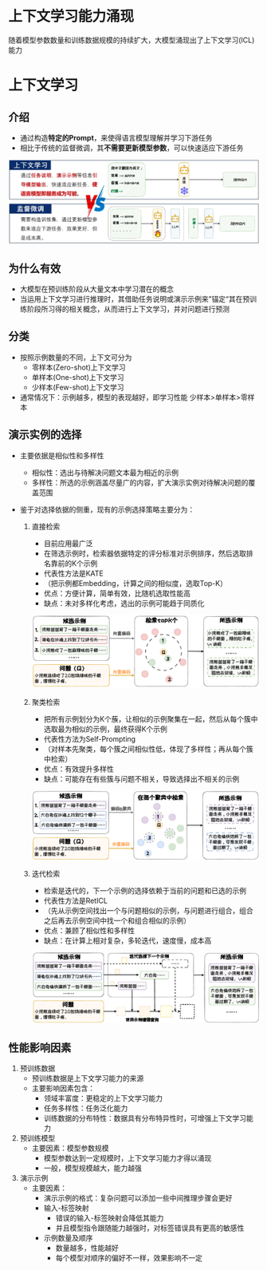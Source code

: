 # 上下文学习能力涌现

随着模型参数数量和训练数据规模的持续扩大，大模型涌现出了上下文学习(ICL)能力

# 上下文学习

## 介绍

- 通过构造**特定的Prompt**，来使得语言模型理解并学习下游任务
- 相比于传统的监督微调，其**不需要更新模型参数**，可以快速适应下游任务

![image-20250430163802009](./images/3-2-1-上下文学习.png)

## 为什么有效

- 大模型在预训练阶段从大量文本中学习潜在的概念
- 当运用上下文学习进行推理时，其借助任务说明或演示示例来”锚定“其在预训练阶段所习得的相关概念，从而进行上下文学习，并对问题进行预测

## 分类

- 按照示例数量的不同，上下文可分为
  - 零样本(Zero-shot)上下文学习
  - 单样本(One-shot)上下文学习
  - 少样本(Few-shot)上下文学习
- 通常情况下：示例越多，模型的表现越好，即学习性能 少样本>单样本>零样本

## 演示实例的选择

- 主要依据是相似性和多样性

  - 相似性：选出与待解决问题文本最为相近的示例
  - 多样性：所选的示例涵盖尽量广的内容，扩大演示实例对待解决问题的覆盖范围

- 鉴于对选择依据的侧重，现有的示例选择策略主要分为：

  1. 直接检索

     - 目前应用最广泛
     - 在筛选示例时，检索器依据特定的评分标准对示例排序，然后选取排名靠前的K个示例
     - 代表性方法是KATE
     - （把示例都Embedding，计算之间的相似度，选取Top-K）
     - 优点：方便计算，简单有效，比随机选取性能高
     - 缺点：未对多样化考虑，选出的示例可能趋于同质化

     ![image-20250430165727464](./images/3-2-2-直接检索.png)

  2. 聚类检索

     - 把所有示例划分为K个蔟，让相似的示例聚集在一起，然后从每个簇中选取最为相似的示例，最终获得K个示例
     - 代表性方法为Self-Prompting
     - （对样本先聚类，每个簇之间相似性低，体现了多样性；再从每个簇中检索）
     - 优点：有效提升多样性
     - 缺点：可能存在有些簇与问题不相关，导致选择出不相关的示例

     ![image-20250430165804307](./images/3-2-3-聚类检索.png)

  3. 迭代检索

     - 检索是迭代的，下一个示例的选择依赖于当前的问题和已选的示例
     - 代表性方法是RetICL
     - （先从示例空间找出一个与问题相似的示例，与问题进行组合，组合之后再去示例空间中找一个和组合相似的示例）
     - 优点：兼顾了相似性和多样性
     - 缺点：在计算上相对复杂，多轮迭代，速度慢，成本高

     ![image-20250430165843935](./images/3-2-4-迭代检索.png)

## 性能影响因素

1. 预训练数据
   - 预训练数据是上下文学习能力的来源
   - 主要影响因素包含：
     - 领域丰富度：更稳定的上下文学习能力
     - 任务多样性：任务泛化能力
     - 训练数据的分布特性：数据具有分布特异性时，可增强上下文学习能力
2. 预训练模型
   - 主要因素：模型参数规模
     - 模型参数达到一定规模时，上下文学习能力才得以涌现
     - 一般，模型规模越大，能力越强
3. 演示示例
   - 主要因素：
     - 演示示例的格式：复杂问题可以添加一些中间推理步骤会更好
     - 输入-标签映射
       - 错误的输入-标签映射会降低其能力
       - 并且模型指令跟随能力越强时，对标签错误具有更高的敏感性
     - 示例数量及顺序
       - 数量越多，性能越好
       - 每个模型对顺序的偏好不一样，效果影响不一定